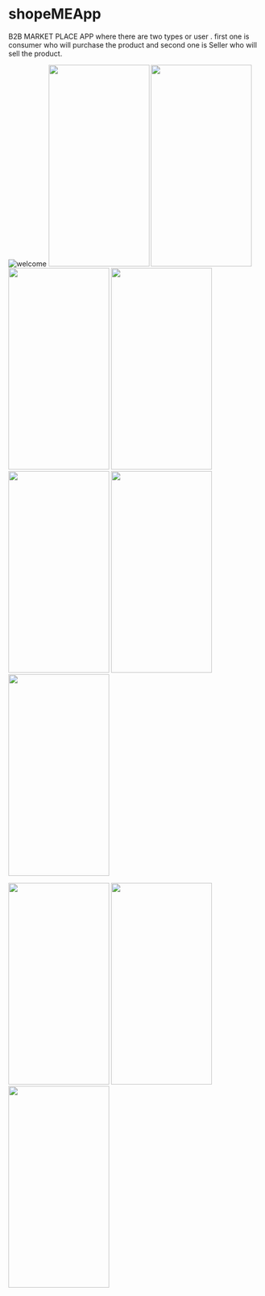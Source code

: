# shopeMEApp
B2B MARKET PLACE APP where there are two types or user .
first one is consumer who will purchase the product and second one is Seller who will sell the product.


![welcome](https://github.com/user-attachments/assets/964e56c4-bf7c-42a3-af4c-30cf17feb7e2)
<img src="https://github.com/user-attachments/assets/02abf96b-a36f-4876-918b-3ffe7dd950c2" data-canonical-src="https://gyazo.com/eb5c5741b6a9a16c692170a41a49c858.png" width="200" height="400" />
<img src="https://github.com/user-attachments/assets/25c8abaa-98b5-4de6-8d77-e71ba82e37a5" data-canonical-src="https://gyazo.com/eb5c5741b6a9a16c692170a41a49c858.png" width="200" height="400" />
<img src="https://github.com/user-attachments/assets/35dca28a-7878-4dad-8064-47ba0f401b46" data-canonical-src="https://gyazo.com/eb5c5741b6a9a16c692170a41a49c858.png" width="200" height="400" />
<img src="https://github.com/user-attachments/assets/73f200c5-5d8d-4e76-afc0-427b16b8ca87" data-canonical-src="https://gyazo.com/eb5c5741b6a9a16c692170a41a49c858.png" width="200" height="400" />
<img src="https://github.com/user-attachments/assets/fea76820-04cf-4d01-aee1-57c0512af00f" data-canonical-src="https://gyazo.com/eb5c5741b6a9a16c692170a41a49c858.png" width="200" height="400" />
<img src="https://github.com/user-attachments/assets/aa265eb3-714a-431f-a3a3-a3dcd040eb19" data-canonical-src="https://gyazo.com/eb5c5741b6a9a16c692170a41a49c858.png" width="200" height="400" />
<img src="https://github.com/user-attachments/assets/aa265eb3-714a-431f-a3a3-a3dcd040eb19" data-canonical-src="https://gyazo.com/eb5c5741b6a9a16c692170a41a49c858.png" width="200" height="400" />

<img src="https://github.com/user-attachments/assets/569f2da5-24ad-4c4b-9f2d-485ea772af81" data-canonical-src="https://gyazo.com/eb5c5741b6a9a16c692170a41a49c858.png" width="200" height="400" />
<img src="https://github.com/user-attachments/assets/6e789d35-a3a9-45dd-b0f3-e5070e17a544" data-canonical-src="https://gyazo.com/eb5c5741b6a9a16c692170a41a49c858.png" width="200" height="400" />
<img src="https://github.com/user-attachments/assets/d9e6839f-45c1-4f1b-8db5-f5a96ecab396" data-canonical-src="https://gyazo.com/eb5c5741b6a9a16c692170a41a49c858.png" width="200" height="400" />
